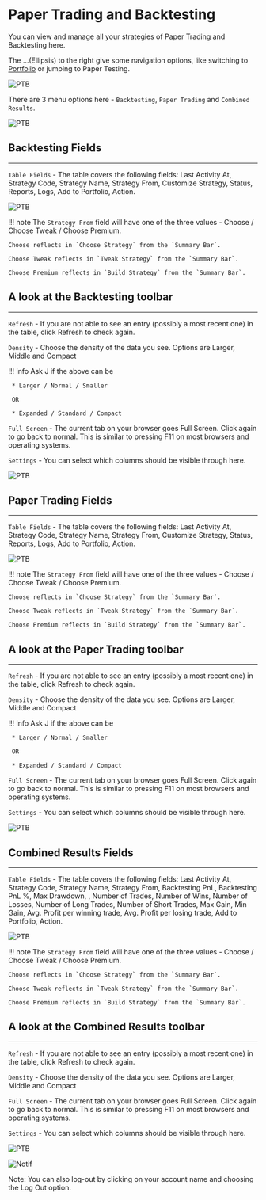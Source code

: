 # Paper Trading and Backtesting

You can view and manage all your strategies of Paper Trading and Backtesting here.

The ...(Ellipsis) to the right give some navigation options, like switching to [Portfolio](member/portfolio.md) or jumping to Paper Testing.

![PTB](imgs/ptb-1.png)

There are 3 menu options here - `Backtesting`, `Paper Trading` and `Combined Results`.

![PTB](imgs/ptb-2.png)

## Backtesting Fields
---
`Table Fields` - The table covers the following fields: Last Activity At, Strategy Code, Strategy Name, Strategy From, Customize Strategy, Status, Reports, Logs, Add to Portfolio, Action.

![PTB](imgs/ptb-3.png)

!!! note
    The `Strategy From` field will have one of the three values - Choose / Choose Tweak / Choose Premium. 
    
    Choose reflects in `Choose Strategy` from the `Summary Bar`.
    
    Choose Tweak reflects in `Tweak Strategy` from the `Summary Bar`.
    
    Choose Premium reflects in `Build Strategy` from the `Summary Bar`.

## A look at the Backtesting toolbar
---

`Refresh` - If you are not able to see an entry (possibly a most recent one) in the table, click Refresh to check again.

`Density` - Choose the density of the data you see. Options are Larger, Middle and Compact

!!! info
    Ask J if the above can be
    
     * Larger / Normal / Smaller
     
     OR
     
     * Expanded / Standard / Compact 

`Full Screen` - The current tab on your browser goes Full Screen. Click again to go back to normal. This is similar to pressing F11 on most browsers and operating systems.

`Settings` - You can select which columns should be visible through here. 

![PTB](imgs/ptb-6.gif)

## Paper Trading Fields
---
`Table Fields` - The table covers the following fields: Last Activity At, Strategy Code, Strategy Name, Strategy From, Customize Strategy, Status, Reports, Logs, Add to Portfolio, Action.

![PTB](imgs/ptb-4.png)

!!! note
    The `Strategy From` field will have one of the three values - Choose / Choose Tweak / Choose Premium. 
    
    Choose reflects in `Choose Strategy` from the `Summary Bar`.
    
    Choose Tweak reflects in `Tweak Strategy` from the `Summary Bar`.
    
    Choose Premium reflects in `Build Strategy` from the `Summary Bar`.

## A look at the Paper Trading toolbar
---

`Refresh` - If you are not able to see an entry (possibly a most recent one) in the table, click Refresh to check again.

`Density` - Choose the density of the data you see. Options are Larger, Middle and Compact

!!! info
    Ask J if the above can be
    
     * Larger / Normal / Smaller
     
     OR
     
     * Expanded / Standard / Compact 

`Full Screen` - The current tab on your browser goes Full Screen. Click again to go back to normal. This is similar to pressing F11 on most browsers and operating systems.

`Settings` - You can select which columns should be visible through here. 

![PTB](imgs/ptb-7.gif)

## Combined Results Fields
---
`Table Fields` - The table covers the following fields: Last Activity At, Strategy Code, Strategy Name, Strategy From, Backtesting PnL, Backtesting PnL %, Max Drawdown, , Number of Trades, Number of Wins, Number of Losses, Number of Long Trades, Number of Short Trades, Max Gain, Min Gain, Avg. Profit per winning trade, Avg. Profit per losing trade, Add to Portfolio, Action.

![PTB](imgs/ptb-5.png)

!!! note
    The `Strategy From` field will have one of the three values - Choose / Choose Tweak / Choose Premium. 
    
    Choose reflects in `Choose Strategy` from the `Summary Bar`.
    
    Choose Tweak reflects in `Tweak Strategy` from the `Summary Bar`.
    
    Choose Premium reflects in `Build Strategy` from the `Summary Bar`.

## A look at the Combined Results toolbar
---

`Refresh` - If you are not able to see an entry (possibly a most recent one) in the table, click Refresh to check again.

`Density` - Choose the density of the data you see. Options are Larger, Middle and Compact

`Full Screen` - The current tab on your browser goes Full Screen. Click again to go back to normal. This is similar to pressing F11 on most browsers and operating systems.

`Settings` - You can select which columns should be visible through here. 

![PTB](imgs/ptb-8.gif)

![Notif](imgs/notif2.png)

Note: You can also log-out by clicking on your account name and choosing the Log Out option.